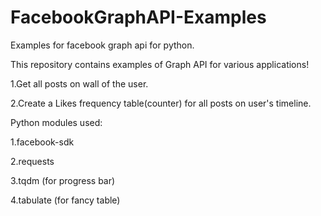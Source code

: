 # FacebookGraphAPI-Examples
Examples for facebook graph api for python.

This repository contains examples of Graph API for various applications!

1.Get all posts on wall of the user.

2.Create a Likes frequency table(counter) for all posts on user's timeline.

Python modules used:

1.facebook-sdk

2.requests

3.tqdm (for progress bar)

4.tabulate (for fancy table)

